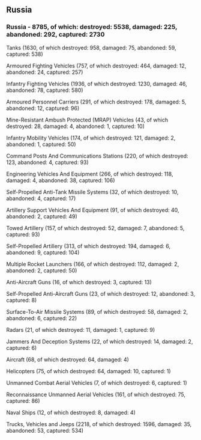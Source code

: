 
 
 ## Russia
 
 ### Russia - 8785, of which: destroyed: 5538, damaged: 225, abandoned: 292, captured: 2730

 

 

 Tanks (1630, of which destroyed: 958, damaged: 75, abandoned: 59, captured: 538)

 Armoured Fighting Vehicles (757, of which destroyed: 464, damaged: 12, abandoned: 24, captured: 257)

 Infantry Fighting Vehicles (1936, of which destroyed: 1230, damaged: 46, abandoned: 78, captured: 580)

 Armoured Personnel Carriers (291, of which destroyed: 178, damaged: 5, abandoned: 12, captured: 96)

 Mine-Resistant Ambush Protected (MRAP) Vehicles (43, of which destroyed: 28, damaged: 4, abandoned: 1, captured: 10)

 Infantry Mobility Vehicles (174, of which destroyed: 121, damaged: 2, abandoned: 1, captured: 50)

 Command Posts And Communications Stations (220, of which destroyed: 123, abandoned: 4, captured: 93)

 Engineering Vehicles And Equipment (266, of which destroyed: 118, damaged: 4, abandoned: 38, captured: 106)

 Self-Propelled Anti-Tank Missile Systems (32, of which destroyed: 10, abandoned: 4, captured: 17)

 Artillery Support Vehicles And Equipment (91, of which destroyed: 40, abandoned: 2, captured: 49)

 Towed Artillery (157, of which destroyed: 52, damaged: 7, abandoned: 5, captured: 93)

 Self-Propelled Artillery (313, of which destroyed: 194, damaged: 6, abandoned: 9, captured: 104)

 Multiple Rocket Launchers (166, of which destroyed: 112, damaged: 2, abandoned: 2, captured: 50)

 Anti-Aircraft Guns (16, of which destroyed: 3, captured: 13)

 Self-Propelled Anti-Aircraft Guns (23, of which destroyed: 12, abandoned: 3, captured: 8)

 Surface-To-Air Missile Systems (89, of which destroyed: 58, damaged: 2, abandoned: 6, captured: 22)

 Radars (21, of which destroyed: 11, damaged: 1, captured: 9)

 Jammers And Deception Systems (22, of which destroyed: 14, damaged: 2, captured: 6)

 Aircraft (68, of which destroyed: 64, damaged: 4)

 Helicopters (75, of which destroyed: 64, damaged: 10, captured: 1)

 Unmanned Combat Aerial Vehicles (7, of which destroyed: 6, captured: 1)

 Reconnaissance Unmanned Aerial Vehicles (161, of which destroyed: 75, captured: 86)

 Naval Ships (12, of which destroyed: 8, damaged: 4)

 Trucks, Vehicles and Jeeps (2218, of which destroyed: 1596, damaged: 35, abandoned: 53, captured: 534)

